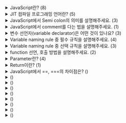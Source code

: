 <details>
<summary>JavaScript란? (8)</summary>
<br>

- HTML, CSS와 함께 World Widw Web의 중요 기술 중 하나인 JIT 컴파일 프로그래밍 언어
- JavaScript는 웹 페이지에서 동적인 기능을 추가하고, 사용자와 상호작용하는 등 다양한 기능을 수행할 수 있습니다.
- JavaScript는 객체 지향 언어로, 변수, 함수, 클래스, 객체 등의 기본적인 프로그래밍 요소를 갖추고 있습니다.
- 브라우저에서 제공되는 Document Object Model (DOM)과 Browser Object Model (BOM)을 사용하여 웹 페이지의 요소에 접근하고 조작할 수 있습니다.
- JavaScript는 브라우저에서 실행되기 때문에, 어떠한 특별한 설치 없이 모든 브라우저에서 실행될 수 있습니다.
- Node.js라는 서버 측 JavaScript 실행 환경을 사용하여 서버 측 개발도 가능합니다.
- 2015년에 ES6 (ES2015) JavaScript 버전 업데이트를 기점으로 사용량이 크게 늘었습니다.
- Mobile application, pc application, VR, AR, block chain 등 다양한 분야에 활용되는 범용되는 기술로 발전했습니다.
</details>

<details>
<summary>JIT 컴파일 프로그래밍 언어란? (5)</summary>
<br>

- `JIT compiler` Just-In-Time의 준말으로, 런타임 시점에 코드를 컴파일하는 방식을 말합니다.
- `JIT compile programing language` 
  - JIT 컴파일러를 사용한 언어
  - 이를 통해 실행 속도를 향상시키고, 메모리 사용량을 줄일 수 있습니다.
  - 대표적인 JIT 컴파일 프로그래밍 언어로는 Java, C#, JavaScript(V8 엔진), Python(PyPy) 등이 있습니다.
</details>

<details>
<summary>JavaScript에서 Semi colon의 의미를 설명해주세요. (3)</summary>
<br>

- 한 문장 맨 끝에 세미콜론(;)을 붙여 문장을 구분합니다.
- Javascript는 코드를 해석하는 과정에서 상황에 따라 자동으로 세미콜론을 추가해주는 규칙이 있습니다.
- 필요한 경우에만 사용하는 사람도 있고 반드시 사용하는 사람이 있습니다.
</details>

<details>
<summary>JavaScript에서 comment를 다는 법을 설명해주세요. (1)</summary>
<br>

- `//` 뒤, `/* */` 사이의 내용은 실행되지 않습니다.
</details>

<details>
<summary>변수 선언자(variable declarator)은 어떤 것이 있나요? (3)</summary>
<br>

- var
  - function scope를 또는 global scope를 갖습니다.
  - var 키워드 변수 선언은 코드가 실행되기 전에 처리하기 때문에 hoisting이 일어납니다.
- let(ES6)
  - block scope 또는 global scope를 갖습니다.
- const(ES6)
  - block scope 또는 global scope를 갖는다
  - 해당 scope 내에서 할당된 값을 변경하거나 재선언 할 수 없습니다.
  - reference type을 할당할 경우 주소값이 복사되어 내부 요소의 값을 변경할 수 있습니다.
</details>

<details>
<summary>Variable naming rule 중 필수 규칙을 설명해주세요. (4)</summary>
<br>

- JavaScript 식별자는 '문자(a-z,A-Z)', '밑줄(\_)' 혹은 '달러 기호($)'로 시작해야 합니다.
- 두 번째 글자부터는 '숫자(0-9)'도 쓸 수 있습니다.
- 대문자와 소문자를 구분합니다.
- 예약어(Reserved word)는 사용할 수 없습니다. (Ex. if, for, let, this, ...)
</details>

<details>
<summary>Variable naming rule 중 선택 규칙을 설명해주세요. (3)</summary>
<br>

- 추상화와 구체화가 적당한 이름이 좋습니다.
- 이름에 의미를 담는 것이 좋습니다.
- 'camelCase'로 쓰는 것이 좋습니다.
</details>

<details>
<summary>function 선언, 호출 방법을 설명해주세요. (2)</summary>
<br>

- `function my_func(parameters) {statements}` 형태로 선언합니다.
- `my_func(arguments);` 형태로 호출합니다.
</details>

<details>
<summary>Parameter란? (4)</summary>
<br>

- 함수를 호출할 때 괄호 안에 parameter를 넣어 전달하면 함수 내부에서 사용할 수 있습니다.
- 전달되지 않은 parameter는 undefined 값으로 설정됩니다.
- Default parameter로 전달되지 않았을 때의 기본값을 설정할 수 있습니다.
- Default parameter는 뒷쪽에 쓰는 것이 좋습니다.
</details>

<details>
<summary>Return이란? (1)</summary>
<br>

- 함수가 실행된 자리에 값을 전달할 수 있게 해줍니다.
</details>

<details>
<summary>JavaScript에서 ==, ===의 차이점은? ()</summary>
<br>

- `==` 는 느슨한 같음(loose equality)으로 두 값이 같은지 비교합니다. 이때, 두 값을 공통 형(type)으로 암묵적으로 변환합니다. 암묵적 변환은 서로 다른 타입이면 `Number` 타입으로 변환하고 최종 같음 비교는 `===` 처럼 수행됩니다.
  1. 두 값의 타입이 같으면 그대로 비교합니다.
  2. 두 값의 타입이 다르면 다음과 같은 규칙으로 타입을 변환합니다.
     - null과 undefined는 서로 같습니다.
     - boolean 타입은 Number 타입으로 변환합니다. true는 1, false는 0으로 변환됩니다.
     - string 타입은 Number 타입으로 변환합니다. 문자열이 숫자로 이루어져 있다면 해당 숫자로 변환됩니다. 그렇지 않으면 NaN으로 변환됩니다.
     - object 타입과 symbol 타입은 Number 타입으로 변환합니다. valueOf() 메소드가 숫자를 반환하면 해당 숫자로 변환됩니다. valueOf() 메소드가 숫자가 아니라면 toString() 메소드의 반환값을 다시 Number 타입으로 변환합니다. 그렇지 않으면 NaN으로 변환됩니다.
     - NaN == NaN은 false입니다.
- `===` 는 엄격한 같음(strict equality)으로 두 값이 같은지 비교합니다. 이때, 형 변환은 일어나지 않고, 둘이 서로 다른 형이면, 둘은 같지 않다고 판단합니다.
- 관련 내용
  - `==` 는 암묵적 형변환이이 일어나는데, 암묵적 형변환이 일어날 것을 모두 기억하거나 예측하는 것이 어렵기 때문에, 의도하지 않은 결과를 얻게 될 가능성이 크고 이로 인해 오류 가능성이 커집니다. 따라서 동등함을 비교하기 위해서 `===` 를 사용하는 것이 좋습니다.
  - 비교 연산 중에 ES6(ECMAScript 2015)에 추가된 `Object.is` 도 있습니다. `+0`, `0`, `NaN`, 비교 이외에는 `===` 연산과 동일한 결과를 줍니다.
    - Object.is(NaN, NaN)은 true가 아닌 false를 반환합니다.
    - Object.is(+0, -0)은 false가 아닌 true를 반환합니다.
  - 객체간 비교할 경우 객체 안의 내용이 같더라도 참조형이기 때문에 `==`, `===`, `Object.is` 로 비교하면 `false`로 판단합니다. 따라서 `JSON.stringify` 로 객체 안의 내용을 문자열로 변환한 후 비교 하거나 순서가 보장되지 않는 값이라면, 정렬 후 비교 합니다.
</details>

<details>
<summary> ()</summary>
<br>

- 
</details>

<details>
<summary> ()</summary>
<br>

- 
</details>

<details>
<summary> ()</summary>
<br>

- 
</details>

<details>
<summary> ()</summary>
<br>

- 
</details>

<details>
<summary> ()</summary>
<br>

- 
</details>

<details>
<summary> ()</summary>
<br>

- 
</details>

<details>
<summary> ()</summary>
<br>

- 
</details>

<details>
<summary> ()</summary>
<br>

- 
</details>
